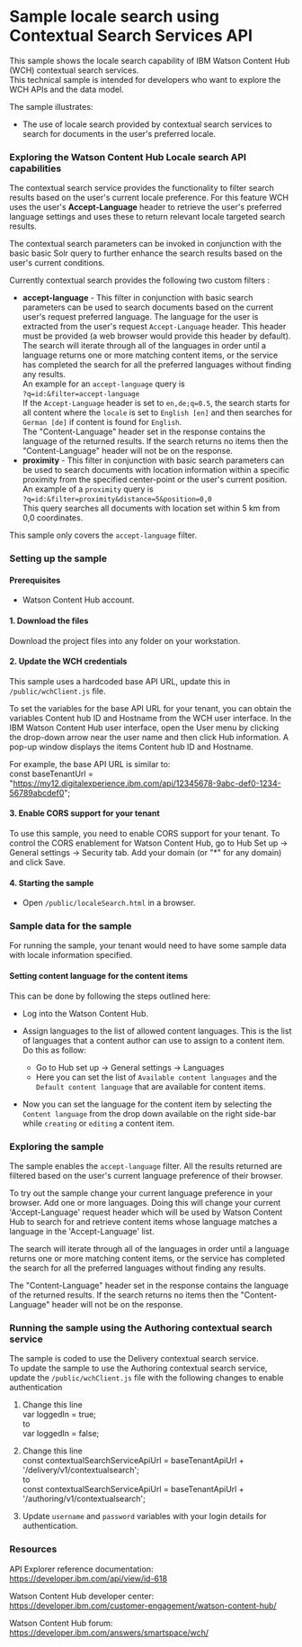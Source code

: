 # Sample locale search using Contextual Search Services API

This sample shows the locale search capability of IBM Watson Content Hub (WCH) contextual search services.  
This technical sample is intended for developers who want to explore the WCH APIs and the data model.  

The sample illustrates:  
- The use of locale search provided by contextual search services to search for documents in the user's preferred locale.

### Exploring the Watson Content Hub Locale search API capabilities

The contextual search service provides the functionality to filter search results based on the user's current locale preference. For this feature WCH uses the user's **Accept-Language** header to retrieve the user's preferred language settings and uses these to return relevant locale targeted search results.  

The contextual search parameters can be invoked in conjunction with the basic basic Solr query to further enhance the search results based on the user's current conditions.  

Currently contextual search provides the following two custom filters :  
- **accept-language** - This filter in conjunction with basic search parameters can be used to search documents based on the current user's request preferred language.
The language for the user is extracted from the user's request `Accept-Language` header. This header must be provided (a web browser would provide this header by default).
The search will iterate through all of the languages in order until a language returns one or more matching content items, or the service has completed the search for all the preferred languages without finding any results.  
An example for an `accept-language` query is  
`?q=id:&filter=accept-language`  
If the `Accept-Language` header is set to `en,de;q=0.5`, the search starts for all content where the `locale` is set to `English [en]` and then searches for `German [de]` if content is found for `English`.  
The "Content-Language" header set in the response contains the language of the returned results. If the search returns no items then the "Content-Language" header will not be on the response.  
- **proximity** - This filter in conjunction with basic search parameters can be used to search documents with location information within a specific proximity from the specified center-point or the user's current position.  
An example of a `proximity` query is  
`?q=id:&filter=proximity&distance=5&position=0,0`  
This query searches all documents with location set within 5 km from 0,0 coordinates.  

This sample only covers the `accept-language` filter.

### Setting up the sample  

#### Prerequisites

- Watson Content Hub account.  

#### 1. Download the files

Download the project files into any folder on your workstation.  

#### 2. Update the WCH credentials

This sample uses a hardcoded base API URL, update this in `/public/wchClient.js` file.    

To set the variables for the base API URL for your tenant, you can obtain the variables Content hub ID and Hostname from the WCH user interface.
In the IBM Watson Content Hub user interface, open the User menu by clicking the drop-down arrow near the user name and then click Hub information. A pop-up window displays the items Content hub ID and Hostname.  

For example, the base API URL is similar to:  
const baseTenantUrl = "https://my12.digitalexperience.ibm.com/api/12345678-9abc-def0-1234-56789abcdef0";

#### 3. Enable CORS support for your tenant

To use this sample, you need to enable CORS support for your tenant. To control the CORS enablement for Watson Content Hub, go to Hub Set up -> General settings -> Security tab. Add your domain (or "*" for any domain) and click Save.

#### 4. Starting the sample

- Open `/public/localeSearch.html` in a browser.

### Sample data for the sample

For running the sample, your tenant would need to have some sample data with locale information specified.

#### Setting content language for the content items

This can be done by following the steps outlined here:  

- Log into the Watson Content Hub.  

- Assign languages to the list of allowed content languages. This is the list of languages that a content author can use to assign to a content item. Do this as follow:  
    - Go to Hub set up -> General settings -> Languages  
    - Here you can set the list of `Available content languages` and the `Default content language` that are available for content items.  

- Now you can set the language for the content item by selecting the `Content language` from the drop down available on the right side-bar while `creating` or `editing` a content item.

### Exploring the sample
The sample enables the `accept-language` filter. All the results returned are filtered based on the user's current language preference of their browser.  

To try out the sample change your current language preference in your browser. Add one or more languages. Doing this will change your current 'Accept-Language' request header which will be used by Watson Content Hub to search for and retrieve content items whose language matches a language in the 'Accept-Language' list.  

The search will iterate through all of the languages in order until a language returns one or more matching content items, or the service has completed the search for all the preferred languages without finding any results.  

The "Content-Language" header set in the response contains the language of the returned results. If the search returns no items then the "Content-Language" header will not be on the response.

### Running the sample using the Authoring contextual search service  
The sample is coded to use the Delivery contextual search service.  
To update the sample to use the Authoring contextual search service, update the `/public/wchClient.js` file with the following changes to enable authentication  
1. Change this line  
var loggedIn = true;  
to  
var loggedIn = false;  

2. Change this line  
const contextualSearchServiceApiUrl = baseTenantApiUrl + '/delivery/v1/contextualsearch';  
to  
const contextualSearchServiceApiUrl = baseTenantApiUrl + '/authoring/v1/contextualsearch';  

3. Update `username` and `password` variables with your login details  for authentication.

### Resources

API Explorer reference documentation: https://developer.ibm.com/api/view/id-618

Watson Content Hub developer center: https://developer.ibm.com/customer-engagement/watson-content-hub/

Watson Content Hub forum: https://developer.ibm.com/answers/smartspace/wch/

